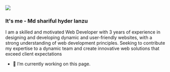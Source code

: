 ![](https://media.licdn.com/dms/image/D4D16AQHMH3uouvBOUQ/profile-displaybackgroundimage-shrink_350_1400/0/1702845766157?e=1709769600&v=beta&t=tEyXD_hzl8EbxYlTRzU9NoR7piEPYATzv9_bx5iVjVo)

### It's me - Md shariful hyder lanzu 

I am a skilled and motivated Web Developer with 3 years of experience
in designing and developing dynamic and user-friendly websites, with a
strong understanding of web development principles. Seeking to
contribute my expertise to a dynamic team and create innovative web
solutions that exceed client expectations

- 🔭 I’m currently working on this page. 

